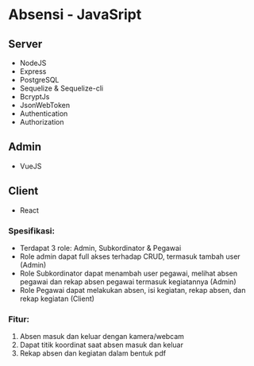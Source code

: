 # Absensi - JavaSript

## Server
- NodeJS
- Express
- PostgreSQL
- Sequelize & Sequelize-cli
- BcryptJs
- JsonWebToken
- Authentication
- Authorization

## Admin
- VueJS

## Client 
- React

### Spesifikasi:
- Terdapat 3 role: Admin, Subkordinator & Pegawai
- Role admin dapat full akses terhadap CRUD, termasuk tambah user (Admin)
- Role Subkordinator dapat menambah user pegawai, melihat absen pegawai dan rekap absen pegawai termasuk kegiatannya (Admin)
- Role Pegawai dapat melakukan absen, isi kegiatan, rekap absen, dan rekap kegiatan (Client)

### Fitur:
1. Absen masuk dan keluar dengan kamera/webcam
2. Dapat titik koordinat saat absen masuk dan keluar
3. Rekap absen dan kegiatan dalam bentuk pdf